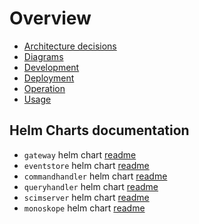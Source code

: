 # Overview

* [Architecture decisions](architecture-decisions/)
* [Diagrams](diagrams/)
* [Development](development/)
* [Deployment](deployment/)
* [Operation](operation/)
* [Usage](usage/)

## Helm Charts documentation

* `gateway` helm chart [readme](../build/package/helm/gateway/README.md)
* `eventstore` helm chart [readme](../build/package/helm/eventstore/README.md)
* `commandhandler` helm chart [readme](../build/package/helm/commandhandler/README.md)
* `queryhandler` helm chart [readme](../build/package/helm/queryhandler/README.md)
* `scimserver` helm chart [readme](../build/package/helm/scimserver/README.md)
* `monoskope` helm chart [readme](../build/package/helm/monoskope/README.md)
